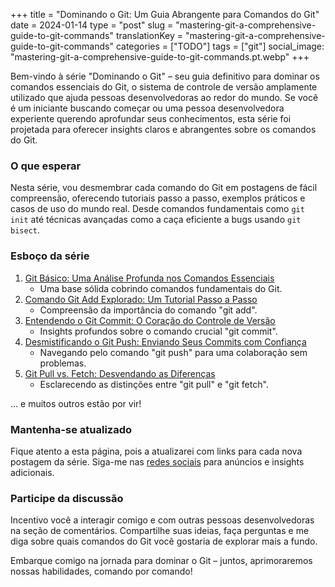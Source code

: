 +++
title = "Dominando o Git: Um Guia Abrangente para Comandos do Git"
date = 2024-01-14
type = "post"
slug = "mastering-git-a-comprehensive-guide-to-git-commands"
translationKey = "mastering-git-a-comprehensive-guide-to-git-commands"
categories = ["TODO"]
tags = ["git"]
social_image: "mastering-git-a-comprehensive-guide-to-git-commands.pt.webp"
+++

Bem-vindo à série "Dominando o Git" – seu guia definitivo para dominar os comandos essenciais do Git, o sistema de controle de versão amplamente utilizado que ajuda pessoas desenvolvedoras ao redor do mundo. Se você é um iniciante buscando começar ou uma pessoa desenvolvedora experiente querendo aprofundar seus conhecimentos, esta série foi projetada para oferecer insights claros e abrangentes sobre os comandos do Git.

### O que esperar

Nesta série, vou desmembrar cada comando do Git em postagens de fácil compreensão, oferecendo tutoriais passo a passo, exemplos práticos e casos de uso do mundo real. Desde comandos fundamentais como `git init` até técnicas avançadas como a caça eficiente a bugs usando `git bisect`.

### Esboço da série
1. [Git Básico: Uma Análise Profunda nos Comandos Essenciais][post_1]
    * Uma base sólida cobrindo comandos fundamentais do Git.
2. [Comando Git Add Explorado: Um Tutorial Passo a Passo][post_2]
    * Compreensão da importância do comando "git add".
3. [Entendendo o Git Commit: O Coração do Controle de Versão][post_3]
    * Insights profundos sobre o comando crucial "git commit".
4. [Desmistificando o Git Push: Enviando Seus Commits com Confiança][post_4]
    * Navegando pelo comando "git push" para uma colaboração sem problemas.
5. [Git Pull vs. Fetch: Desvendando as Diferenças][post_5]
    * Esclarecendo as distinções entre "git pull" e "git fetch".

... e muitos outros estão por vir!

### Mantenha-se atualizado

Fique atento a esta página, pois a atualizarei com links para cada nova postagem da série. Siga-me nas [redes sociais][twitter] para anúncios e insights adicionais.

### Participe da discussão

Incentivo você a interagir comigo e com outras pessoas desenvolvedoras na seção de comentários. Compartilhe suas ideias, faça perguntas e me diga sobre quais comandos do Git você gostaria de explorar mais a fundo.

Embarque comigo na jornada para dominar o Git – juntos, aprimoraremos nossas habilidades, comando por comando!

[twitter]: https://twitter.com/ionixjunior
[post_1]:  /git-basics-an-in-depth-look-at-essential-commands/
[post_2]:  /git-add-command-explained-a-step-by-step-tutorial/
[post_3]:  /understanding-git-commit-the-heart-of-version-control/
[post_4]:  /git-push-demystified-pushing-your-commits-with-confidence/
[post_5]:  /git-pull-vs-fetch-unraveling-the-differences/
